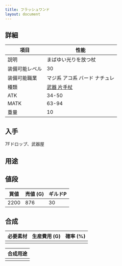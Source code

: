 ```yaml
---
title: フラッシュワンド
layout: document
---
```

## 詳細


|項目|性能|
|---|---|
|説明|まばゆい光りを放つ杖|
|装備可能レベル|30|
|装備可能職業|マジ系 アコ系 バード ナチュレ|
|種類|[武器 片手杖](武器(片手杖))|
|ATK|34-50|
|MATK|63-94|
|重量|10|

## 入手

7Fドロップ、武器屋

## 用途

## 値段


|買値|売値 (G)|ギルドP|
|---|---|---|
|2200|876|30|

## 合成


|必要素材|生産費用 (G)|確率 (%)|
|---|---|---|
||||


|合成用途|
|---|
||